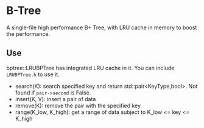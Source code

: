 # B-Tree
A single-file high performance B+ Tree, with LRU cache in memory to boost the performance.
## Use
bptree::LRUBPTree has integrated LRU cache in it. You can include `LRUBPTree.h` to use it.
- search(K): search specified key and return std::pair<KeyType,bool>. Not found if `pair->second` is False.
- insert(K, V): insert a pair of data
- remove(K): remove the pair with the specified key
- range(K_low, K_high): get a range of data subject to K_low <= key <= K_high
